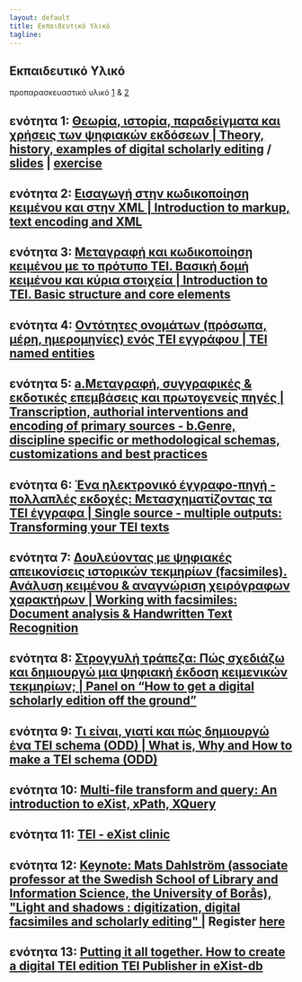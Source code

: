 ```yaml
---
layout: default
title: Εκπαιδευτικό Υλικό 
tagline: 
---
```


## Εκπαιδευτικό Υλικό 
  
προπαρασκευαστικό υλικό <a href="https://github.com/DiXiT-eu/Digital-Scholarly-EditionsGR-workshop/blob/master/getting_started.md">1</a>  & <a href="https://github.com/DiXiT-eu/Digital-Scholarly-EditionsGR-workshop/blob/master/session07/getting_started.md" >2</a> 

## ενότητα 1: [Θεωρία, ιστορία, παραδείγματα και χρήσεις των ψηφιακών εκδόσεων | Theory, history, examples of digital scholarly editing](https://github.com/DiXiT-eu/Digital-Scholarly-EditionsGR-workshop/tree/master/session01) / <a href="https://github.com/DiXiT-eu/Digital-Scholarly-EditionsGR-workshop/blob/master/session01/01.Intro%20DigitalEditions.pdf">slides</a> | <a href="https://github.com/DiXiT-eu/Digital-Scholarly-EditionsGR-workshop/blob/master/session01/exercise01.pdf">exercise</a> 

## ενότητα 2: [Εισαγωγή στην κωδικοποίηση κειμένου και στην XML | Introduction to markup, text encoding and XML](https://github.com/DiXiT-eu/Digital-Scholarly-EditionsGR-workshop/tree/master/session02)

## ενότητα 3: [Μεταγραφή και κωδικοποίηση κειμένου με το πρότυπο ΤΕΙ. Βασική δομή κειμένου και κύρια στοιχεία | Introduction to TEI. Basic structure and core elements](https://github.com/DiXiT-eu/Digital-Scholarly-EditionsGR-workshop/tree/master/session03)

## ενότητα 4: [Οντότητες ονομάτων (πρόσωπα, μέρη, ημερομηνίες) ενός ΤΕΙ εγγράφου | TEI named entities](https://github.com/DiXiT-eu/Digital-Scholarly-EditionsGR-workshop/tree/master/session04)

## ενότητα 5: [a.Μεταγραφή, συγγραφικές & εκδοτικές επεμβάσεις και πρωτογενείς πηγές | Transcription, authorial interventions and encoding of primary sources - b.Genre, discipline specific or methodological schemas, customizations and best practices](https://github.com/DiXiT-eu/Digital-Scholarly-EditionsGR-workshop/tree/master/session05)

## ενότητα 6: [Ένα ηλεκτρονικό έγγραφο-πηγή - πολλαπλές εκδοχές: Μετασχηματίζοντας τα ΤΕΙ έγγραφα | Single source - multiple outputs: Transforming your TEI texts](https://github.com/DiXiT-eu/Digital-Scholarly-EditionsGR-workshop/tree/master/session06)

## ενότητα 7: [Δουλεύοντας με ψηφιακές απεικονίσεις ιστορικών τεκμηρίων (facsimiles). Ανάλυση κειμένου & αναγνώριση χειρόγραφων χαρακτήρων | Working with facsimiles: Document analysis & Handwritten Text Recognition](https://github.com/DiXiT-eu/Digital-Scholarly-EditionsGR-workshop/tree/master/session07)

## ενότητα 8: [ Στρογγυλή τράπεζα: Πώς σχεδιάζω και δημιουργώ μια ψηφιακή έκδοση κειμενικών τεκμηρίων; | Panel on “How to get a digital scholarly edition off the ground”](https://github.com/DiXiT-eu/Digital-Scholarly-EditionsGR-workshop/tree/master/session08)

## ενότητα 9: [Τι είναι, γιατί και πώς δημιουργώ ένα TEI schema (ODD) | What is, Why  and How to make a TEI schema (ODD)](https://github.com/DiXiT-eu/Digital-Scholarly-EditionsGR-workshop/tree/master/session09)

## ενότητα 10: [Multi-file transform and query: An introduction to eXist, xPath, XQuery](https://github.com/DiXiT-eu/Digital-Scholarly-EditionsGR-workshop/tree/master/session10)

## ενότητα 11: [TEI - eXist clinic](https://github.com/DiXiT-eu/Digital-Scholarly-EditionsGR-workshop/tree/master/session11)

## ενότητα 12: [Keynote: Mats Dahlström (associate professor at the Swedish School of Library and Information Science, the University of Borås), "Light and shadows : digitization, digital facsimiles and scholarly editing" |](https://github.com/DiXiT-eu/Digital-Scholarly-EditionsGR-workshop/tree/master/session12) Register <a href="https://www.eventbrite.com/e/light-and-shadows-digitization-digital-facsimiles-and-scholarly-editing-keynote-lecture-mats-tickets-33520161706?aff=eac2">here </a>

## ενότητα 13: [Putting it all together. How to create a digital TEI edition TEI Publisher in eXist-db](https://github.com/DiXiT-eu/Digital-Scholarly-EditionsGR-workshop/tree/master/session13)

